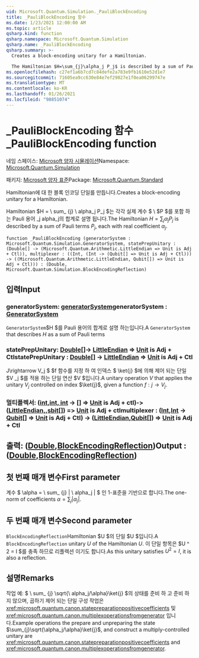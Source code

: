 ```yaml
---
uid: Microsoft.Quantum.Simulation._PauliBlockEncoding
title: _PauliBlockEncoding 함수
ms.date: 1/23/2021 12:00:00 AM
ms.topic: article
qsharp.kind: function
qsharp.namespace: Microsoft.Quantum.Simulation
qsharp.name: _PauliBlockEncoding
qsharp.summary: >-
  Creates a block-encoding unitary for a Hamiltonian.

  The Hamiltonian $H=\sum_{j}\alpha_j P_j$ is described by a sum of Pauli terms $P_j$, each with real coefficient $\alpha_j$.
ms.openlocfilehash: c27ef1a6b7cd7c84defe2a783e9fb1610e52d1e7
ms.sourcegitcommit: 71605ea9cc630e84e7ef29027e1f0ea06299747e
ms.translationtype: MT
ms.contentlocale: ko-KR
ms.lasthandoff: 01/26/2021
ms.locfileid: "98851074"
---
```

# <a name="_pauliblockencoding-function"></a><span data-ttu-id="e0569-102">_PauliBlockEncoding 함수</span><span class="sxs-lookup"><span data-stu-id="e0569-102">_PauliBlockEncoding function</span></span>

<span data-ttu-id="e0569-103">네임 스페이스: [Microsoft 양자 시뮬레이션](xref:Microsoft.Quantum.Simulation)</span><span class="sxs-lookup"><span data-stu-id="e0569-103">Namespace: [Microsoft.Quantum.Simulation](xref:Microsoft.Quantum.Simulation)</span></span>

<span data-ttu-id="e0569-104">패키지: [Microsoft 양자 표준](https://nuget.org/packages/Microsoft.Quantum.Standard)</span><span class="sxs-lookup"><span data-stu-id="e0569-104">Package: [Microsoft.Quantum.Standard](https://nuget.org/packages/Microsoft.Quantum.Standard)</span></span>


<span data-ttu-id="e0569-105">Hamiltonian에 대 한 블록 인코딩 단일를 만듭니다.</span><span class="sxs-lookup"><span data-stu-id="e0569-105">Creates a block-encoding unitary for a Hamiltonian.</span></span>

<span data-ttu-id="e0569-106">Hamiltonian $H = \ sum_ {j} \ alpha_j P_j $는 각각 실제 계수 $ \ $P $를 포함 하는 Pauli 용어 _j alpha_j의 합계로 설명 됩니다.</span><span class="sxs-lookup"><span data-stu-id="e0569-106">The Hamiltonian $H=\sum_{j}\alpha_j P_j$ is described by a sum of Pauli terms $P_j$, each with real coefficient $\alpha_j$.</span></span>

```qsharp
function _PauliBlockEncoding (generatorSystem : Microsoft.Quantum.Simulation.GeneratorSystem, statePrepUnitary : (Double[] -> (Microsoft.Quantum.Arithmetic.LittleEndian => Unit is Adj + Ctl)), multiplexer : ((Int, (Int -> (Qubit[] => Unit is Adj + Ctl))) -> ((Microsoft.Quantum.Arithmetic.LittleEndian, Qubit[]) => Unit is Adj + Ctl))) : (Double, Microsoft.Quantum.Simulation.BlockEncodingReflection)
```


## <a name="input"></a><span data-ttu-id="e0569-107">입력</span><span class="sxs-lookup"><span data-stu-id="e0569-107">Input</span></span>

### <a name="generatorsystem--generatorsystem"></a><span data-ttu-id="e0569-108">generatorSystem: [generatorSystem](xref:Microsoft.Quantum.Simulation.GeneratorSystem)</span><span class="sxs-lookup"><span data-stu-id="e0569-108">generatorSystem : [GeneratorSystem](xref:Microsoft.Quantum.Simulation.GeneratorSystem)</span></span>

<span data-ttu-id="e0569-109">`GeneratorSystem`$H $를 Pauli 용어의 합계로 설명 하는입니다.</span><span class="sxs-lookup"><span data-stu-id="e0569-109">A `GeneratorSystem` that describes $H$ as a sum of Pauli terms</span></span>


### <a name="stateprepunitary--double---littleendian--unit--is-adj--ctl"></a><span data-ttu-id="e0569-110">statePrepUnitary: [Double](xref:microsoft.quantum.lang-ref.double)[]-> [LittleEndian](xref:Microsoft.Quantum.Arithmetic.LittleEndian) => [Unit](xref:microsoft.quantum.lang-ref.unit)  is Adj + Ctl</span><span class="sxs-lookup"><span data-stu-id="e0569-110">statePrepUnitary : [Double](xref:microsoft.quantum.lang-ref.double)[] -> [LittleEndian](xref:Microsoft.Quantum.Arithmetic.LittleEndian) => [Unit](xref:microsoft.quantum.lang-ref.unit)  is Adj + Ctl</span></span>

<span data-ttu-id="e0569-111">J\rightarrow V_j $ $f 함수를 지정 하 여 인덱스 $ \ket{j} $에 의해 제어 되는 단일 $V _j $를 적용 하는 단일 연산 $V $입니다.</span><span class="sxs-lookup"><span data-stu-id="e0569-111">A unitary operation $V$ that applies the unitary $V_j$ controlled on index $\ket{j}$, given a function $f: j\rightarrow V_j$.</span></span>


### <a name="multiplexer--intint---qubit--unit--is-adj--ctl---littleendianqubit--unit--is-adj--ctl"></a><span data-ttu-id="e0569-112">멀티플렉서: ([int](xref:microsoft.quantum.lang-ref.int),[int, int](xref:microsoft.quantum.lang-ref.int) -> [](xref:microsoft.quantum.lang-ref.qubit)[] => [Unit](xref:microsoft.quantum.lang-ref.unit) is Adj + ctl)-> ([LittleEndian,](xref:Microsoft.Quantum.Arithmetic.LittleEndian),[sbit](xref:microsoft.quantum.lang-ref.qubit)[]) => [Unit](xref:microsoft.quantum.lang-ref.unit) is Adj + ctl</span><span class="sxs-lookup"><span data-stu-id="e0569-112">multiplexer : ([Int](xref:microsoft.quantum.lang-ref.int),[Int](xref:microsoft.quantum.lang-ref.int) -> [Qubit](xref:microsoft.quantum.lang-ref.qubit)[] => [Unit](xref:microsoft.quantum.lang-ref.unit)  is Adj + Ctl) -> ([LittleEndian](xref:Microsoft.Quantum.Arithmetic.LittleEndian),[Qubit](xref:microsoft.quantum.lang-ref.qubit)[]) => [Unit](xref:microsoft.quantum.lang-ref.unit)  is Adj + Ctl</span></span>





## <a name="output--doubleblockencodingreflection"></a><span data-ttu-id="e0569-113">출력: ([Double](xref:microsoft.quantum.lang-ref.double),[BlockEncodingReflection](xref:Microsoft.Quantum.Simulation.BlockEncodingReflection))</span><span class="sxs-lookup"><span data-stu-id="e0569-113">Output : ([Double](xref:microsoft.quantum.lang-ref.double),[BlockEncodingReflection](xref:Microsoft.Quantum.Simulation.BlockEncodingReflection))</span></span>

## <a name="first-parameter"></a><span data-ttu-id="e0569-114">첫 번째 매개 변수</span><span class="sxs-lookup"><span data-stu-id="e0569-114">First parameter</span></span>

<span data-ttu-id="e0569-115">계수 $ \alpha = \ sum_ {j} | \ alpha_j | $ 인 1-표준을 기반으로 합니다.</span><span class="sxs-lookup"><span data-stu-id="e0569-115">The one-norm of coefficients $\alpha=\sum_{j}|\alpha_j|$.</span></span>

## <a name="second-parameter"></a><span data-ttu-id="e0569-116">두 번째 매개 변수</span><span class="sxs-lookup"><span data-stu-id="e0569-116">Second parameter</span></span>

<span data-ttu-id="e0569-117">`BlockEncodingReflection`Hamiltonian $U $의 단일 $U $입니다.</span><span class="sxs-lookup"><span data-stu-id="e0569-117">A `BlockEncodingReflection` unitary $U$ of the Hamiltonian $U$.</span></span> <span data-ttu-id="e0569-118">이 단일 항목은 $U ^ 2 = I $를 충족 하므로 리플렉션 이기도 합니다.</span><span class="sxs-lookup"><span data-stu-id="e0569-118">As this unitary satisfies $U^2 = I$, it is also a reflection.</span></span>

## <a name="remarks"></a><span data-ttu-id="e0569-119">설명</span><span class="sxs-lookup"><span data-stu-id="e0569-119">Remarks</span></span>

<span data-ttu-id="e0569-120">작업 예: $ \ sum_ {j} \sqrt{\ alpha_j/\alpha}\ket{j} $의 상태를 준비 하 고 준비 하지 않으며, 곱하기 제어 되는 단일 구성 작업은 <xref:microsoft.quantum.canon.statepreparationpositivecoefficients> 및 <xref:microsoft.quantum.canon.multiplexoperationsfromgenerator> 입니다.</span><span class="sxs-lookup"><span data-stu-id="e0569-120">Example operations the prepare and unpreparing the state $\sum_{j}\sqrt{\alpha_j/\alpha}\ket{j}$, and construct a multiply-controlled unitary are <xref:microsoft.quantum.canon.statepreparationpositivecoefficients> and <xref:microsoft.quantum.canon.multiplexoperationsfromgenerator>.</span></span>